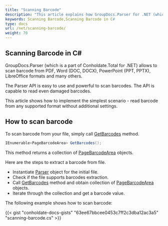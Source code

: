 ```yaml
---
title: "Scanning Barcode"
description: "This article explains how GroupDocs.Parser for .NET (which is a part of Conholdate.Total for .NET) scan barcode from images, documents and other file formats like PDF, Emails, Ebooks, Words, and others."
keywords: Scanning Barcode,Scanning Barcode in C#
type: docs
url: /net/scanning-barcode/
weight: 70
---
```


## Scanning Barcode in C#

GroupDocs.Parser (which is a part of Conholdate.Total for .NET) allows to scan barcode from PDF, Word (DOC, DOCX), PowerPoint (PPT, PPTX), LibreOffice formats and many others.

The Parser API is easy to use and powerful to scan barcodes. The API is capable to read even damaged barcodes.

This article shows how to implement the simplest scenario - read barcode from any supported format without additional settings. 

## How to scan barcode

To scan barcode from your file, simply call [GetBarcodes](https://apireference.groupdocs.com/parser/net/groupdocs.parser/parser/methods/getbarcodes) method.

```csharp
IEnumerable<PageBarcodeArea> GetBarcodes();
```

This method returns a collection of [PageBarcodeArea](https://apireference.groupdocs.com/parser/net/groupdocs.parser.data/pagebarcodearea) objects.

Here are the steps to extract a barcode from file.

- Instantiate [Parser](https://apireference.groupdocs.com/net/parser/groupdocs.parser/parser) object for the initial file.
- Check if the file supports barcodes extraction.
- Call [GetBarcodes](https://apireference.groupdocs.com/parser/net/groupdocs.parser/parser/methods/getbarcodes) method and obtain collection of [PageBarcodeArea](https://apireference.groupdocs.com/parser/net/groupdocs.parser.data/pagebarcodearea) objects.
- Iterate through the collection and get a barcode value.

The following example shows how to scan barcode:


{{< gist "conholdate-docs-gists" "63ee67bbcee0453c7ff2c3dba12ac3a5" "scanning-barcode.cs" >}}











